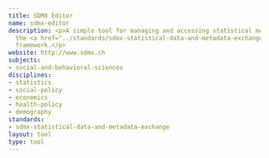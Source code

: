 ```yaml
---
title: SDMX Editor
name: sdmx-editor
description: <p>A simple tool for managing and accessing statistical metadata, using
  the <a href="../standards/sdmx-statistical-data-and-metadata-exchange.html">SDMX</a>
  framework.</p>
website: http://www.sdmx.ch
subjects:
- social-and-behavioral-sciences
disciplines:
- statistics
- social-policy
- economics
- health-policy
- demography
standards:
- sdmx-statistical-data-and-metadata-exchange
layout: tool
type: tool
---
```


